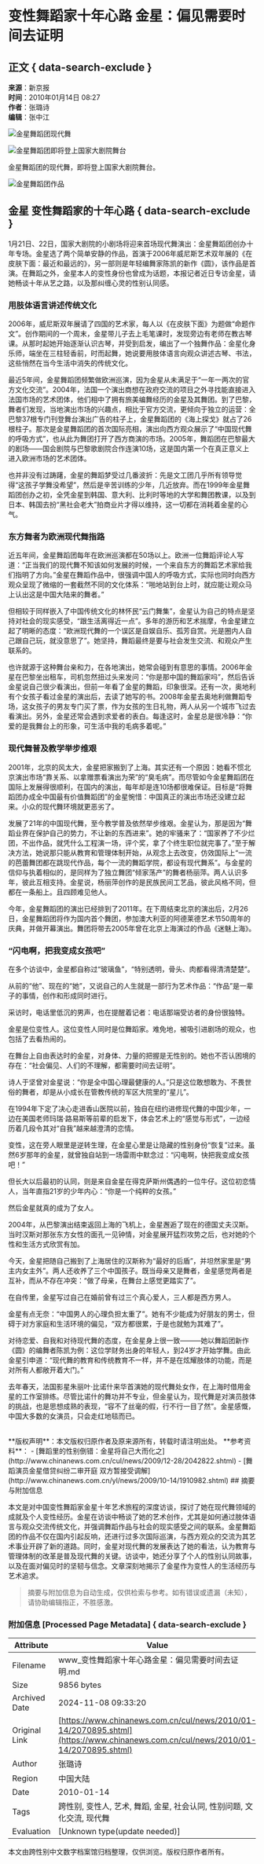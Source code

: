 # 变性舞蹈家十年心路 金星：偏见需要时间去证明

## 正文 { data-search-exclude }


**来源**：新京报  
**时间**：2010年01月14日 08:27  
**作者**：张璐诗  
**编辑**：张中江  

![金星舞蹈团现代舞](http://i2.chinanews.com/zwimg/01.jpg)

![金星舞蹈团即将登上国家大剧院舞台](U136P4T8D2070895F107DT20100114082752.gif)

金星舞蹈团的现代舞，即将登上国家大剧院舞台。

![金星舞蹈团作品](U136P4T8D2070895F116DT20100114082752.gif)

## 金星 变性舞蹈家的十年心路 { data-search-exclude }

1月21日、22日，国家大剧院的小剧场将迎来首场现代舞演出：金星舞蹈团创办十年专场。金星选了两个简单安静的作品，首演于2006年威尼斯艺术双年展的《在皮肤下面：最近和最远的》，另一部则是年轻编舞家陈凯的新作《圆》，该作品是首演。在舞蹈之外，金星本人的变性身份也曾成为话题，本报记者近日专访金星，请她畅谈十年从艺之路，以及那纠缠心灵的性别认同感。

### 用肢体语言讲述传统文化

2006年，威尼斯双年展请了四国的艺术家，每人以《在皮肤下面》为题做“命题作文”。创作期间的一个周末，金星带儿子去上毛笔课时，发现旁边有老师在教古琴课。从那时起她开始逐渐认识古琴，并受到启发，编出了一个独舞作品：金星化身乐师，端坐在三柱轻香前，时而起舞，她说要用肢体语言向观众讲述古琴、书法，这些悄然在当今生活中消失的传统文化。

最近5年间，金星舞蹈团频繁做欧洲巡演，因为金星从未满足于“一年一两次的官方文化交流”。2004年，法国一个演出商想在政府交流的项目之外寻找能直接进入法国市场的艺术团体，他们相中了拥有旅美编舞经历的金星及其舞团。到了巴黎，舞者们发现，当地演出市场的兴趣点，相比于官方交流，更倾向于独立的运营：全巴黎37根专门刊登舞台演出广告的柱子上，金星舞蹈团的《海上探戈》就占了26根柱子。那次是金星舞蹈团的首次国际亮相，演出向西方观众展示了“中国现代舞的呼吸方式”，也从此为舞团打开了西方商演的市场。2005年，舞蹈团在巴黎最大的剧场——国会剧院与巴黎歌剧院合作连演10场，这是国内第一个在真正意义上进入欧洲市场的艺术团体。

也并非没有过踌躇，金星的舞蹈梦受过几番波折：先是文工团几乎所有领导觉得“这孩子学舞没希望”，然后是辛苦训练的少年，几近放弃。而在1999年金星舞蹈团创办之初，全凭金星到韩国、意大利、比利时等地的大学和舞团教课，以及到日本、韩国去扮“黑社会老大”拍商业片才得以维持，这一切都在消耗着金星的心气。

### 东方舞者为欧洲现代舞指路

近五年间，金星舞蹈团每年在欧洲巡演都在50场以上。欧洲一位舞蹈评论人写道：“正当我们的现代舞不知该如何发展的时候，一个来自东方的舞蹈艺术家给我们指明了方向。”金星在舞蹈作品中，很强调中国人的呼吸方式，实际也同时向西方观众呈现了微缩的一套截然不同的文化体系：“啪地站到台上时，就应能让观众马上认出这是中国大陆来的舞者。”

但相较于同样嵌入了中国传统文化的林怀民“云门舞集”，金星认为自己的特点是坚持对社会的现实感受，“跟生活离得近一点”。多年的游历和艺术揣摩，令金星建立起了明晰的态度：“欧洲现代舞的一个误区是自娱自乐、孤芳自赏。光是圈内人自己跟自己玩，就没意思了”。她坚持，舞蹈最终是要与社会发生交流、和观众产生联系的。

也许就源于这种舞台亲和力，在各地演出，她常会碰到有意思的事情。2006年金星在巴黎坐出租车，司机忽然扭过头来发问：“你是那中国的舞蹈家吗”，然后告诉金星说自己很少看演出，但前一年看了金星的舞蹈，印象很深。还有一次，奥地利有个女孩子看过金星的演出后，去读了她写的书。2008年金星去奥地利做舞蹈专场，这女孩子的男友专门买了票，作为女孩的生日礼物，两人从另一个城市飞过去看演出。另外，金星还常会遇到求爱者的表白。每逢这时，金星总是很冷静：“你爱的是我舞台上的形象，可生活中我的毛病多着呢。”

### 现代舞普及教学举步维艰

2001年，北京的风太大，金星把家搬到了上海。其实还有一个原因：她看不惯北京演出市场“靠关系、以拿赠票看演出为荣”的“臭毛病”。而尽管如今金星舞蹈团在国际上发展得很顺利，在国内的演出，每年却是连10场都很难保证。目标是“将舞蹈团办成全中国最有价值舞蹈团”的金星惋惜：中国真正的演出市场还没建立起来。小众的现代舞环境就更恶劣了。

发展了21年的中国现代舞，至今教学普及依然举步维艰。金星认为，那是因为“舞蹈业界在保护自己的势力，不让新的东西进来”。她的牢骚来了：“国家养了不少烂团，不出作品，就凭什么工程演一场，评个奖，拿了个终生职位就完事了。”至于解决方法，她说那只能从教育和管理体制开始，从观念上去改变，仿效国际上“一流的芭蕾舞团都在跳现代作品，每个一流的舞蹈学院，都设有现代舞系”。与金星的信仰与执着相似的，是同样为了独立舞团“倾家荡产”的舞者杨丽萍。两人认识多年，彼此互相支持。金星说，杨丽萍创作的是民族民间工艺品，彼此风格不同，但都在一条船上。且四顾难见他人。

今年，金星舞蹈团的演出已经排到了2011年。在下周结束北京的演出后，2月26日，金星舞蹈团将作为国内首个舞团，参加澳大利亚的阿德莱德艺术节50周年的庆典，并做开幕演出。舞团将带去2005年曾在北京上海演过的作品《迷魅上海》。

### “闪电啊，把我变成女孩吧”

在多个访谈中，金星都自称过“玻璃鱼”，“特别透明，骨头、肉都看得清清楚楚”。

从前的“他”、现在的“她”，又说自己的人生就是一部行为艺术作品：“作品”是一辈子的事情，创作和形成同时进行。

采访时，电话里低沉的男声，也在提醒着记者：电话那端受访者的身份很独特。

金星是位变性人。这位变性人同时是位舞蹈家。难免地，被吸引进剧场的观众，也包括了去看热闹的。

在舞台上自由表达时的金星，对身体、力量的把握是无性别的。她也不否认困境的存在：“社会偏见、人们的不理解，都需要时间去证明”。

诗人于坚曾对金星说：“你是全中国心理最健康的人。”只是这位敢想敢为、不畏世俗的舞者，却是从小成长在管教传统的军区大院里的“星儿”。

在1994年下定了决心走进香山医院以前，独自在纽约进修现代舞的中国少年，一边在美国老师玛瑞·路易斯等前辈的启发下，体会艺术上的“感觉与形式”，一边经历着几段令其对“自我”越来越澄清的恋情。

变性，这在旁人眼里是逆转生理，在金星心里是让隐藏的性别身份“恢复”过来。虽然6岁那年的金星，就曾独自站到一场雷雨中默念过：“闪电啊，快把我变成女孩吧！”

但长大以后最初的认同，则是来自金星在得克萨斯州偶遇的一位牛仔。这位初恋情人，当年直指21岁的少年内心：“你是一个纯粹的女孩。”

然后金星就真的成为了女人。

2004年，从巴黎演出结束返回上海的飞机上，金星邂逅了现在的德国丈夫汉斯。当时汉斯对那张东方女性的面孔一见钟情，对金星展开猛烈攻势之后，也对她的个性和生活方式欣赏有加。

今天，金星把随自己搬到了上海居住的汉斯称为“最好的后盾”，并坦然家里是“男主内女主外”。两人还收养了三个中国孩子。既当母亲又是舞者，金星感觉两者是互补，而从不存在冲突：“做了母亲，在舞台上感觉更踏实了”。

在自传里，金星写过自己在婚前曾有过三个真心爱人，三人都是西方男人。

金星有点无奈：“中国男人的心理负担太重了”。她有不少能成为好朋友的男士，但碍于对方家庭和生活环境的偏见，“双方都很累，于是也就勉为其难了”。

对待恋爱、自我和对待现代舞的态度，在金星身上很一致———她以舞蹈团新作《圆》的编舞者陈凯为例：这位学财务出身的年轻人，到24岁才开始学舞。由此金星引申道：“现代舞的教育和传统教育不一样，并不是在炫耀肢体的功能，而是对所有人都敞开着大门。”

去年春天，法国影星朱丽叶·比诺什来华首演她的现代舞处女作，在上海时借用金星的工作室排练。尽管比诺什的舞功并不专业，但金星认为，现代舞是对演员肢体的挑战，也是思想成熟的表现，“容不了丝毫的假，行不行一目了然”。金星感慨，中国大多数的女演员，只会走红地毯而已。

<br>
**版权声明**：本文版权归原作者及原来源所有，转载时请注明出处。  
**参考资料**：  
- [舞蹈里的性别倒错：金星将自己大而化之](http://www.chinanews.com.cn/cul/news/2009/12-28/2042822.shtml)  
- [舞蹈演员金星借贷纠纷二审开庭 双方暂接受调解](http://www.chinanews.com.cn/yl/news/2009/10-14/1910982.shtml)
<!-- tcd_original_link https://www.chinanews.com.cn/cul/news/2010/01-14/2070895.shtml -->
## 摘要与附加信息

<!-- tcd_abstract -->
本文是对中国变性舞蹈家金星十年艺术旅程的深度访谈，探讨了她在现代舞领域的成就及个人变性经历。金星在访谈中畅谈了她的艺术创作，尤其是如何通过肢体语言与观众交流传统文化，并强调舞蹈作品与社会的现实感受之间的联系。金星舞蹈团的作品不仅在国内引起反响，还进行过多次国际巡演，与西方观众的交流为其艺术事业开辟了新的道路。同时，金星对现代舞的发展表达了她的看法，认为教育与管理体制的改革是普及现代舞的关键。访谈中，她还分享了个人的性别认同故事，以及在面对偏见时的坚韧与信念。文章深刻地揭示了金星作为变性人的生活经历与艺术追求。
<!-- tcd_abstract_end -->

> 摘要与附加信息为自动生成，仅供检索与参考。如有错误或遗漏（未知），请协助编辑指正，不胜感激。

### 附加信息 [Processed Page Metadata] { data-search-exclude }

| Attribute       | Value                                  |
|-----------------|----------------------------------------|
| Filename        | www_变性舞蹈家十年心路金星：偏见需要时间去证明.md                             |
| Size            | 9856 bytes                           |
| Archived Date   | 2024-11-08 09:33:20                             |
| Original Link   | [https://www.chinanews.com.cn/cul/news/2010/01-14/2070895.shtml](https://www.chinanews.com.cn/cul/news/2010/01-14/2070895.shtml)                       |
| Author          | 张璐诗                               |
| Region          | 中国大陆                               |
| Date            | 2010-01-14                                 |
| Tags            | 跨性别, 变性人, 艺术, 舞蹈, 金星, 社会认同, 性别问题, 文化交流, 现代舞                                 |
| Evaluation            | [Unknown type(update needed)]                                 |
<!-- tcd_table_end -->

本文由跨性别中文数字档案馆归档整理，仅供浏览。版权归原作者所有。
